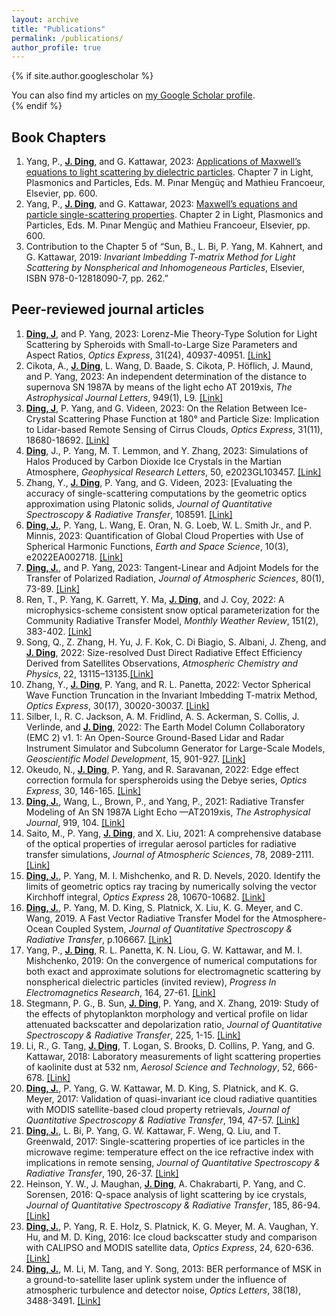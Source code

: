 ```yaml
---
layout: archive
title: "Publications"
permalink: /publications/
author_profile: true
---
```

{% if site.author.googlescholar %}
  <div class="wordwrap">You can also find my articles on <a href="{{site.author.googlescholar}}">my Google Scholar profile</a>.</div>
{% endif %}

Book Chapters
------
1. Yang, P., __<ins>J. Ding</ins>__, and G. Kattawar, 2023: <ins>Applications of Maxwell’s equations to light scattering by dielectric particles</ins>. Chapter 7 in Light, Plasmonics and Particles, Eds. M. Pınar Mengüç and Mathieu Francoeur, Elsevier, pp. 600.
2. Yang, P., __<ins>J. Ding</ins>__, and G. Kattawar, 2023: <ins>Maxwell’s equations and particle single-scattering properties</ins>. Chapter 2 in Light, Plasmonics and Particles, Eds. M. Pınar Mengüç and Mathieu Francoeur, Elsevier, pp. 600.
3. Contribution to the Chapter 5 of “Sun, B., L. Bi, P. Yang, M. Kahnert, and G. Kattawar, 2019: *Invariant Imbedding T-matrix Method for Light Scattering by Nonspherical and Inhomogeneous Particles*, Elsevier, ISBN 978-0-12818090-7, pp. 262.”

Peer-reviewed journal articles
------
1. __<ins>Ding, J</ins>__, and P. Yang, 2023: Lorenz-Mie Theory-Type Solution for Light Scattering by Spheroids with Small-to-Large Size Parameters and Aspect Ratios, *Optics Express*, 31(24), 40937-40951. [[Link]](https://opg.optica.org/oe/fulltext.cfm?uri=oe-31-24-40937&id=542527)
2. Cikota, A., __<ins>J. Ding</ins>__, L. Wang, D. Baade, S. Cikota, P. Höflich, J. Maund, and P. Yang, 2023: An independent determination of the distance to supernova SN 1987A by means of the light echo AT 2019xis, *The Astrophysical Journal Letters*, 949(1), L9. [[Link]](https://iopscience.iop.org/article/10.3847/2041-8213/acd37c)
3. __<ins>Ding, J</ins>__, P. Yang, and G. Videen, 2023: On the Relation Between Ice-Crystal Scattering Phase Function at 180&deg; and Particle Size: Implication to Lidar-based Remote Sensing of Cirrus Clouds, *Optics Express*, 31(11), 18680-18692. [[Link]](https://opg.optica.org/oe/fulltext.cfm?uri=oe-31-11-18680&id=530785)
4. __<ins>Ding</ins>__, J., P. Yang, M. T. Lemmon, and Y. Zhang, 2023: Simulations of Halos Produced by Carbon Dioxide Ice Crystals in the Martian Atmosphere, *Geophysical Research Letters*, 50, e2023GL103457. [[Link]](https://agupubs.onlinelibrary.wiley.com/doi/full/10.1029/2023GL103457)
5. Zhang, Y., __<ins>J. Ding</ins>__, P. Yang, and G. Videen, 2023: [Evaluating the accuracy of single-scattering computations by the geometric optics approximation using Platonic solids, *Journal of Quantitative Spectroscopy & Radiative Transfer*, 108591. [[Link]](https://www.sciencedirect.com/science/article/pii/S0022407323001097)
6. __<ins>Ding, J.</ins>__, P. Yang, L. Wang, E. Oran, N. G. Loeb, W. L. Smith Jr., and P. Minnis, 2023: Quantification of Global Cloud Properties with Use of Spherical Harmonic Functions, *Earth and Space Science*, 10(3), e2022EA002718. [[Link]](https://agupubs.onlinelibrary.wiley.com/doi/full/10.1029/2022EA002718)
7. __<ins>Ding, J.</ins>__, and P. Yang, 2023: Tangent-Linear and Adjoint Models for the Transfer of Polarized Radiation, *Journal of Atmospheric Sciences*, 80(1), 73-89. [[Link]](https://journals.ametsoc.org/view/journals/atsc/80/1/JAS-D-22-0112.1.xml)
8. Ren, T., P. Yang, K. Garrett, Y. Ma, __<ins>J. Ding</ins>__, and J. Coy, 2022: A microphysics-scheme consistent snow optical parameterization for the Community Radiative Transfer Model, *Monthly Weather Review*, 151(2), 383-402. [[Link]](https://journals.ametsoc.org/view/journals/mwre/151/2/MWR-D-22-0145.1.xml)
9. Song, Q., Z. Zhang, H. Yu, J. F. Kok, C. Di Biagio, S. Albani, J. Zheng, and __<ins>J. Ding</ins>__, 2022: Size-resolved Dust Direct Radiative Effect Efficiency Derived from Satellites Observations, *Atmospheric Chemistry and Physics*, 22, 13115–13135.[[Link]](https://acp.copernicus.org/articles/22/13115/2022/acp-22-13115-2022-discussion.html)
10. Zhang, Y., __<ins>J. Ding</ins>__, P. Yang, and R. L. Panetta, 2022: Vector Spherical Wave Function Truncation in the Invariant Imbedding T-matrix Method, *Optics Express*, 30(17), 30020-30037. [[Link]](https://opg.optica.org/oe/fulltext.cfm?uri=oe-30-17-30020&id=488523)
11. Silber, I., R. C. Jackson, A. M. Fridlind, A. S. Ackerman, S. Collis, J. Verlinde, and __<ins>J. Ding</ins>__, 2022: The Earth Model Column Collaboratory (EMC 2) v1. 1: An Open-Source Ground-Based Lidar and Radar Instrument Simulator and Subcolumn Generator for Large-Scale Models, *Geoscientific Model Development*, 15, 901-927. [[Link]](https://gmd.copernicus.org/articles/15/901/2022/gmd-15-901-2022.html)
12. Okeudo, N., __<ins>J. Ding</ins>__, P. Yang, and R. Saravanan, 2022: Edge effect correction formula for sperspheroids using the Debye series, *Optics Express*, 30, 146-165. [[Link]](https://opg.optica.org/oe/fulltext.cfm?uri=oe-30-1-146&id=466204)
13. __<ins>Ding, J.</ins>__, Wang, L., Brown, P., and Yang, P., 2021: Radiative Transfer Modeling of An SN 1987A Light Echo —AT2019xis, *The Astrophysical Journal*, 919, 104. [[Link]](https://iopscience.iop.org/article/10.3847/1538-4357/ac1069)
14. Saito, M., P. Yang, __<ins>J. Ding</ins>__, and X. Liu, 2021: A comprehensive database of the optical properties of irregular aerosol particles for radiative transfer simulations, *Journal of Atmospheric Sciences*, 78, 2089-2111. [[Link]](https://journals.ametsoc.org/view/journals/atsc/78/7/JAS-D-20-0338.1.xml)
15. __<ins>Ding, J.</ins>__, P. Yang, M. I. Mishchenko, and R. D. Nevels, 2020. Identify the limits of geometric optics ray tracing by numerically solving the vector Kirchhoff integral, *Optics Express* 28, 10670-10682. [[Link]](https://opg.optica.org/oe/fulltext.cfm?uri=oe-28-7-10670&id=429524)
16. __<ins>Ding, J.</ins>__, P. Yang, M. D. King, S. Platnick, X. Liu, K. G. Meyer, and C. Wang, 2019. A Fast Vector Radiative Transfer Model for the Atmosphere-Ocean Coupled System, *Journal of Quantitative Spectroscopy & Radiative Transfer*, p.106667. [[Link]](https://www.sciencedirect.com/science/article/pii/S0022407319304340)
17. Yang, P., __<ins>J. Ding</ins>__, R. L. Panetta, K. N. Liou, G. W. Kattawar, and M. I. Mishchenko, 2019: On the convergence of numerical computations for both exact and approximate solutions for electromagnetic scattering by nonspherical dielectric particles (invited review), *Progress In Electromagnetics Research*, 164, 27-61. [[Link]](https://www.jpier.org/issues/volume.html?paper=18112810)
18. Stegmann, P. G., B. Sun, __<ins>J. Ding</ins>__, P. Yang, and X. Zhang, 2019: Study of the effects of phytoplankton morphology and vertical profile on lidar attenuated backscatter and depolarization ratio, *Journal of Quantitative Spectroscopy & Radiative Transfer*, 225, 1-15. [[Link]](https://www.sciencedirect.com/science/article/pii/S0022407318306022)
19. Li, R., G. Tang, __<ins>J. Ding</ins>__, T. Logan, S. Brooks, D. Collins, P. Yang, and G. Kattawar, 2018: Laboratory measurements of light scattering properties of kaolinite dust at 532 nm, *Aerosol Science and Technology*, 52, 666-678. [[Link]](https://www.tandfonline.com/doi/full/10.1080/02786826.2018.1444729)
20. __<ins>Ding, J.</ins>__, P. Yang, G. W. Kattawar, M. D. King, S. Platnick, and K. G. Meyer, 2017: Validation of quasi-invariant ice cloud radiative quantities with MODIS satellite-based cloud property retrievals, *Journal of Quantitative Spectroscopy & Radiative Transfer*, 194, 47-57. [[Link]](https://www.sciencedirect.com/science/article/pii/S0022407317300742)
21. __<ins>Ding, J.</ins>__, L. Bi, P. Yang, G. W. Kattawar, F. Weng, Q. Liu, and T. Greenwald, 2017: Single-scattering properties of ice particles in the microwave regime: temperature effect on the ice refractive index with implications in remote sensing, *Journal of Quantitative Spectroscopy & Radiative Transfer*, 190, 26-37. [[Link]](https://www.sciencedirect.com/science/article/pii/S0022407316306367)
22. Heinson, Y. W., J. Maughan, __<ins>J. Ding</ins>__, A. Chakrabarti, P. Yang, and C. Sorensen, 2016: Q-space analysis of light scattering by ice crystals, *Journal of Quantitative Spectroscopy & Radiative Transfer*, 185, 86-94.[[Link]](https://www.sciencedirect.com/science/article/pii/S0022407316303685)
23. __<ins>Ding, J.</ins>__, P. Yang, R. E. Holz, S. Platnick, K. G. Meyer, M. A. Vaughan, Y. Hu, and M. D. King, 2016: Ice cloud backscatter study and comparison with CALIPSO and MODIS satellite data, *Optics Express*, 24, 620-636. [[Link]](https://opg.optica.org/oe/fulltext.cfm?uri=oe-24-1-620&id=335406)
24. __<ins>Ding, J.</ins>__, M. Li, M. Tang, and Y. Song, 2013: BER performance of MSK in a ground-to-satellite laser uplink system under the influence of atmospheric turbulence and detector noise, *Optics Letters*, 38(18), 3488-3491. [[Link]](https://opg.optica.org/ol/fulltext.cfm?uri=ol-38-18-3488&id=260817)
